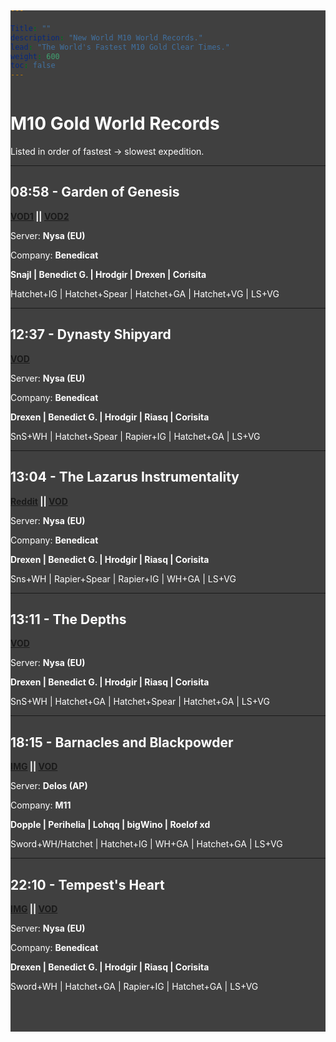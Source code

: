 ```yaml
---

Title: ""
description: "New World M10 World Records."
lead: "The World's Fastest M10 Gold Clear Times."
weight: 600
toc: false
---
```


<!-- 1. The <iframe> (video player) will replace this <div> tag. -->
  <div style="position:fixed;top:0;left:0;height:100vh;width:100vw;z-index:-1;">
    <div id="player"></div>
  </div>
  
  <style>
    #player {
      position: absolute;
      top: 50%;
      left: 50%;
      transform: translate(-50%, -50%);
      width: 118%;
      height: 118%;
      pointer-events: none;
    }
  
    @media screen and (max-width:1000px) {
      #player {
        width: 165%;
        height: 165%;
      }
    }
  
    @media screen and (max-width:500px) {
      #player {
        width: 400%;
        height: 400%;
      }
    }
  </style>
  
  
  <script>
    // 2. This code loads the IFrame Player API code asynchronously.
    var tag = document.createElement('script');
  
    tag.src = "https://www.youtube.com/iframe_api";
    var firstScriptTag = document.getElementsByTagName('script')[0];
    firstScriptTag.parentNode.insertBefore(tag, firstScriptTag);
  
    // 3. This function creates an <iframe> (and YouTube player)
    //    after the API code downloads.
    var player;
    function onYouTubeIframeAPIReady() {
      player = new YT.Player('player', {
        height: '100%',
        width: '100%',
        videoId: 'ZHO0ZnXQrww',
        playerVars: { 'autoplay': 1, 'playsinline': 1, 'loop': 1, 'list': "PLn2kD3sUIiokXPgqH53FUkZPcq3EA90ix" },
        events: {
          'onReady': onPlayerReady
        }
      });
    }
    // 4. The API will call this function when the video player is ready.
    function onPlayerReady(event) {
      event.target.mute();
      event.target.playVideo();
    }
  </script>


<div style="background-color:rgba(0, 0, 0, 0.75);padding-top:125px;margin-top:-125px;padding-bottom:50px;color:white;">

<h1>M10 Gold World Records</h1>

Listed in order of fastest -> slowest expedition.

---

## 08:58 - Garden of Genesis
**<a href="https://www.youtube.com/watch?v=dDpG-hSfmJ0" target="_blank">VOD1</a> || <a href="https://www.youtube.com/watch?v=-eG2SRCqnGY" target="_blank">VOD2</a>**

Server: **Nysa (EU)**

Company: **Benedicat**

**Snajl | Benedict G. | Hrodgir | Drexen | Corisita**

Hatchet+IG | Hatchet+Spear | Hatchet+GA | Hatchet+VG | LS+VG

---

## 12:37 - Dynasty Shipyard
**<a href="https://www.youtube.com/watch?v=lps2Wz4dOjY" target="_blank">VOD</a>**

Server: **Nysa (EU)**

Company: **Benedicat**

**Drexen | Benedict G. | Hrodgir | Riasq | Corisita**

SnS+WH | Hatchet+Spear | Rapier+IG | Hatchet+GA | LS+VG

---

## 13:04 - The Lazarus Instrumentality

**<a href="https://www.reddit.com/r/newworldgame/comments/xuuljv/wr_lazarus_m10_speedrun_13m04/" target="_blank">Reddit</a> || <a href="https://www.youtube.com/watch?v=yrjU7_QVRmE" target="_blank">VOD</a>**

Server: **Nysa (EU)**

Company: **Benedicat**

**Drexen | Benedict G. | Hrodgir | Riasq | Corisita**

Sns+WH | Rapier+Spear | Rapier+IG | WH+GA | LS+VG

---

## 13:11 - The Depths

**<a href="https://www.youtube.com/watch?v=x8oNOUMBZE0" target="_blank">VOD</a>**

Server: **Nysa (EU)**

**Drexen | Benedict G. | Hrodgir | Riasq | Corisita**

SnS+WH | Hatchet+GA | Hatchet+Spear | Hatchet+GA | LS+VG

---

## 18:15 - Barnacles and Blackpowder
**<a href="https://gyazo.com/614ca973056571e5fc422d6bab04d6f5" target="_blank">IMG</a> || <a href="https://www.twitch.tv/videos/1600744357" target="_blank">VOD</a>**

Server: **Delos (AP)**

Company: **M11**

**Dopple | Perihelia | Lohqq | bigWino | Roelof xd**

Sword+WH/Hatchet | Hatchet+IG | WH+GA | Hatchet+GA | LS+VG

---

## 22:10 - Tempest's Heart
**<a href="https://www.reddit.com/r/newworldgame/comments/xpdbie/wr_tempest_m10_speedrun_22m10/" target="_blank">IMG</a> || <a href="https://www.youtube.com/watch?v=FytVRgBbwmI" target="_blank">VOD</a>**


Server: **Nysa (EU)**

Company: **Benedicat**

**Drexen | Benedict G. | Hrodgir | Riasq | Corisita**

Sword+WH | Hatchet+GA | Rapier+IG | Hatchet+GA | LS+VG





